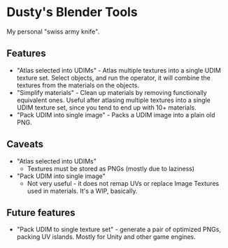 # Dusty's Blender Tools

My personal "swiss army knife".

## Features

* "Atlas selected into UDIMs" - Atlas multiple textures into a single UDIM texture set. Select objects, and run the operator, it will combine the textures from the materials on the objects.
* "Simplify materials" - Clean up materials by removing functionally equivalent ones. Useful after atlasing multiple textures into a single UDIM texture set, since you tend to end up with 10+ materials. 
* "Pack UDIM into single image" - Packs a UDIM image into a plain old PNG.

## Caveats

* "Atlas selected into UDIMs"
    * Textures must be stored as PNGs (mostly due to laziness)
* "Pack UDIM into single image"
    * Not very useful - it does not remap UVs or replace Image Textures used in materials. It's a WIP, basically.
    
## Future features

* "Pack UDIM to single texture set" - generate a pair of optimized PNGs, packing UV islands. Mostly for Unity and other game engines.
